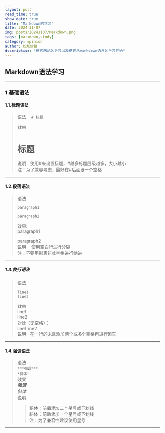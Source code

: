```yaml
---
layout: post
read_time: true
show_date: true
title: "Markdown的学习"
date: 2024-11-07
img: posts/20241107/Markdown.png
tags: [markdown,study]
category: opinion
author: 松坂砂糖
description: "博客网站的学习以及搭建从markdown语言的学习开始"
---
```


## Markdown语法学习

***

### 1.基础语法
#### 1.1.标题语法
> 语法：
> `# 标题`
>
> 效果：
> # 标题
>
> 说明：使用\#来设置标题，\#越多标题层级越多，大小越小  
> 注：为了兼容考虑，最好在\#后面跟一个空格  

***

#### 1.2.段落语法
> 语法：  
> ```  
> paragraph1
>
> paragraph2
> ```  
> 效果:  
> paragraph1
>
> paragraph2  
> 说明：  使用空白行进行分隔  
> 注：不要用制表符或空格进行缩进  

***

##### 1.3.换行语法
> 语法：  
> ```
> line1  
> line2  
> ```  
> 效果：  
> line1  
> line2  
> 对比（无空格）：  
> line1
> line2  
> 说明：在一行的末尾添加两个或多个空格再进行回车  

***

#### 1.4.强调语法
> 语法：  
> `***强调***`  
> `*斜体*`  
> 效果：  
> ***强调***  
> *斜体*  
> 说明：  
>> 粗体：前后添加三个星号或下划线  
>> 斜体：前后添加一个星号或下划线  
> 注：为了兼容性建议使用星号  

***
